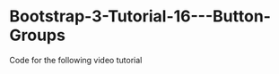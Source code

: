 Bootstrap-3-Tutorial-16---Button-Groups
=======================================

Code for the following video tutorial 
